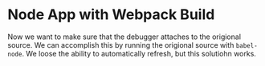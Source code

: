 # Node App with Webpack Build

Now we want to make sure that the debugger attaches to the origional source. We can accomplish this by running the origional source with `babel-node`. We loose the ability to automatically refresh, but this solutiohn works.
